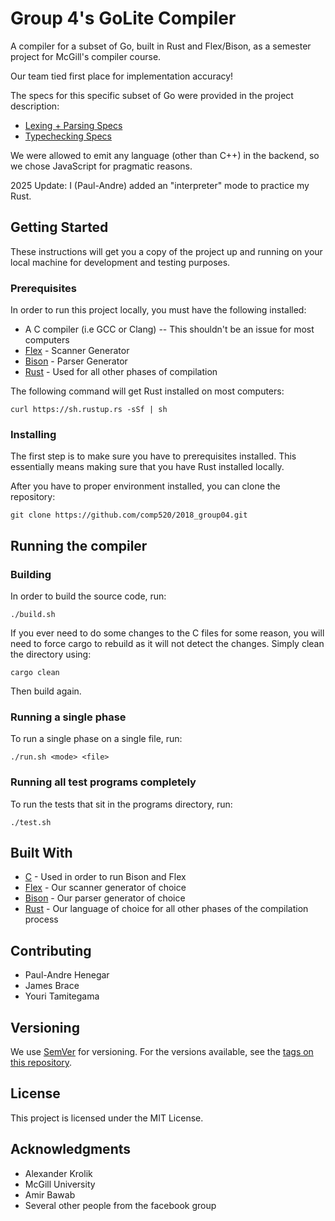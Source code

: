 # Group 4's GoLite Compiler

A compiler for a subset of Go, built in Rust and Flex/Bison, as a semester project for McGill's compiler course.

Our team tied first place for implementation accuracy!

The specs for this specific subset of Go were provided in the project description:

* [Lexing + Parsing Specs](http://www.cs.mcgill.ca/~cs520/2018/project/Milestone1_Specifications.pdf)
* [Typechecking Specs](http://www.cs.mcgill.ca/~cs520/2018/project/Milestone1_Specifications.pdf)

We were allowed to emit any language (other than C++) in the backend, so we chose JavaScript for pragmatic reasons.

2025 Update: I (Paul-Andre) added an "interpreter" mode to practice my Rust.

## Getting Started

These instructions will get you a copy of the project up and running on your local machine for development and testing purposes.
### Prerequisites

In order to run this project locally, you must have the following installed:

* A C compiler (i.e GCC or Clang) -- This shouldn't be an issue for most computers
* [Flex](https://github.com/westes/flex) - Scanner Generator
* [Bison](https://www.gnu.org/software/bison/) - Parser Generator
* [Rust](https://www.rust-lang.org/en-US/) - Used for all other phases of compilation

The following command will get Rust installed on most computers:
```
curl https://sh.rustup.rs -sSf | sh
```

### Installing

The first step is to make sure you have to prerequisites installed. This essentially means making sure that you have Rust installed locally.

After you have to proper environment installed, you can clone the repository:

```
git clone https://github.com/comp520/2018_group04.git
```


## Running the compiler

### Building 

In order to build the source code, run:

```
./build.sh
```

If you ever need to do some changes to the C files for some reason, you will need to force cargo to rebuild as it will not detect the changes. Simply clean the directory using:

```
cargo clean
```

Then build again.

### Running a single phase

To run a single phase on a single file, run:

```
./run.sh <mode> <file>
```

### Running all test programs completely

To run the tests that sit in the programs directory, run:

```
./test.sh
```


## Built With

* [C](https://en.wikipedia.org/wiki/C_(programming_language)) - Used in order to run Bison and Flex
* [Flex](https://github.com/westes/flex) - Our scanner generator of choice
* [Bison](https://www.gnu.org/software/bison/) - Our parser generator of choice
* [Rust](https://www.rust-lang.org/en-US/) - Our language of choice for all other phases of the compilation process

## Contributing

* Paul-Andre Henegar
* James Brace
* Youri Tamitegama

## Versioning

We use [SemVer](http://semver.org/) for versioning. For the versions available, see the [tags on this repository](https://github.com/your/project/tags). 

## License

This project is licensed under the MIT License.

## Acknowledgments

* Alexander Krolik
* McGill University
* Amir Bawab
* Several other people from the facebook group

